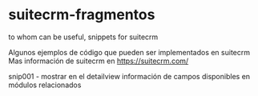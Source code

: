 # suitecrm-fragmentos
to whom can be useful, snippets for suitecrm

Algunos ejemplos de código que pueden ser implementados en suitecrm
Mas información de suitecrm en https://suitecrm.com/

snip001 - mostrar en el detailview información de campos disponibles en módulos relacionados
